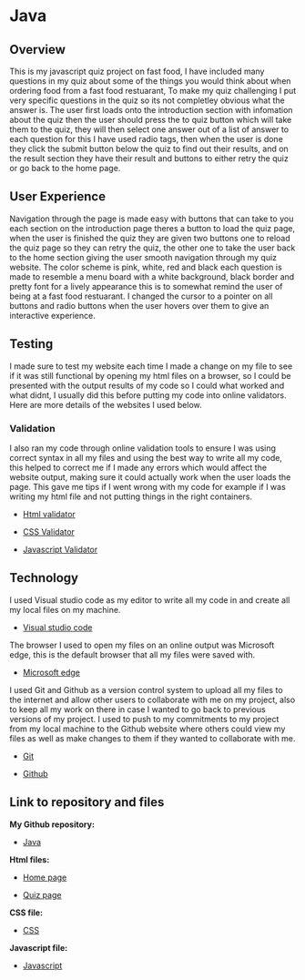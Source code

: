 # Java

## Overview

This is my javascript quiz project on fast food, I have included many questions in my quiz about some of the things you would think about when ordering food from a fast food restuarant, To make my quiz challenging I put very specific questions in the quiz so its not completley obvious what the answer is. The user first loads onto the introduction section with infomation about the quiz then the user should press the to quiz button which will take them to the quiz, they will then select one answer out of a list of answer to each question for this I have used radio tags, then when the user is done they click the submit button below the quiz to find out their results, and on the result section they have their result and buttons to either retry the quiz or go back to the home page. 

## User Experience

Navigation through the page is made easy with buttons that can take to you each section on the introduction page theres a button to load the quiz page, when the user is finished the quiz they are given two buttons one to reload the quiz page so they can retry the quiz, the other one to take the user back to the home section giving the user smooth navigation through my quiz website. The color scheme is pink, white, red and black each question is made to resemble a menu board with a white background, black border and pretty font for a lively appearance this is to somewhat remind the user of being at a fast food restuarant. I changed the cursor to a pointer on all buttons and radio buttons when the user hovers over them to give an interactive experience.

## Testing

I made sure to test my website each time I made a change on my file to see if it was still functional by opening my html files on a browser, so I could be presented with the output results of my code so I could what worked and what didnt, I usually did this before putting my code into online validators. Here are more details of the websites I used below.

### Validation

I also ran my code through online validation tools to ensure I was using correct syntax in all my files and using the best way to write all my code, this helped to correct me if I made any errors which would affect the website output, making sure it could actually work when the user loads the page. This gave me tips if I went wrong with my code for example if I was writing my html file and not putting things in the right containers.

- [Html validator](https://www.freeformatter.com/html-validator.html)

- [CSS Validator](https://www.cssportal.com/css-validator/)

- [Javascript Validator](https://beautifytools.com/javascript-validator.php)

## Technology

I used Visual studio code as my editor to write all my code in and create all my local files on my machine.

- [Visual studio code](https://code.visualstudio.com/)

The browser I used to open my files on an online output was Microsoft edge, this is the default browser that all my files were saved with.

- [Microsoft edge](https://microsoftedgewelcome.microsoft.com/en-gb/get-started?int=00&exp=e81&focus=performance&form=MT005W)

I used Git and Github as a version control system to upload all my files to the internet and allow other users to collaborate with me on my project, also to keep all my work on there in case I wanted to go back to previous versions of my project. I used to push to my commitments to my project from my local machine to the Github website where others could view my files as well as make changes to them if they wanted to collaborate with me.

- [Git](https://git-scm.com/)

- [Github](https://github.com/)

## Link to repository and files 

**My Github repository:**

  - [Java](https://github.com/Samell00/Java)

**Html files:**

  - [Home page](https://github.com/Samell00/Java/blob/master/index.html)

  - [Quiz page](https://github.com/Samell00/Java/blob/master/quiz.html)

**CSS file:**

  - [CSS](https://github.com/Samell00/Java/blob/master/static/stylesheet.css)

**Javascript file:**

  - [Javascript](https://github.com/Samell00/Java/blob/master/static/javascript/script.js)
